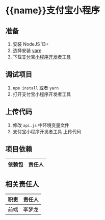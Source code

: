 <!-- @format -->

# {{name}}支付宝小程序

## 准备

1. 安装 NodeJS 13+
2. 选择安装 [yarn](https://classic.yarnpkg.com/zh-Hans/)
3. 下载[支付宝小程序开发者工具](https://opendocs.alipay.com/mini/ide/download)

## 调试项目

1. `npm install` 或者 `yarn`
2. 打开支付宝小程序开发者工具

## 上传代码

1. 修改 `api.js` 中环境变量文件
2. 支付宝小程序开发者工具 上传代码

## 项目依赖

| 依赖包                                                         | 责任人               |
| -------------------------------------------------------------- | -------------------- |

## 相关责任人

| 职责       | 责任人 |
| ---------- | ------ |
| 前端       | 李梦龙 |
